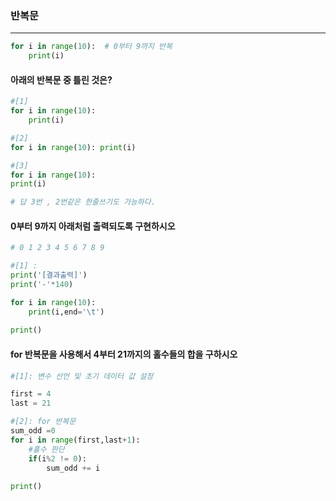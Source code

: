 ### 반복문

------

```python
for i in range(10):  # 0부터 9까지 반복 
	print(i)
```



#### 아래의 반복문 중 틀린 것은?

```python
#[1] 
for i in range(10):
	print(i)

#[2]
for i in range(10): print(i)

#[3]
for i in range(10):
print(i)

# 답 3번 , 2번같은 한줄쓰기도 가능하다.
```



#### 0부터 9까지 아래처럼 출력되도록 구현하시오

```python
# 0 1 2 3 4 5 6 7 8 9

#[1] :
print('[결과출력]')
print('-'*140)

for i in range(10):
	print(i,end='\t')
	
print()
```



#### for 반복문을 사용해서 4부터 21까지의 홀수들의 합을 구하시오

```python
#[1]: 변수 선언 및 초기 데이터 값 설정

first = 4
last = 21

#[2]: for 반복문
sum_odd =0
for i in range(first,last+1):
	#홀수 판단
	if(i%2 != 0):
		sum_odd += i
		
print()
```

